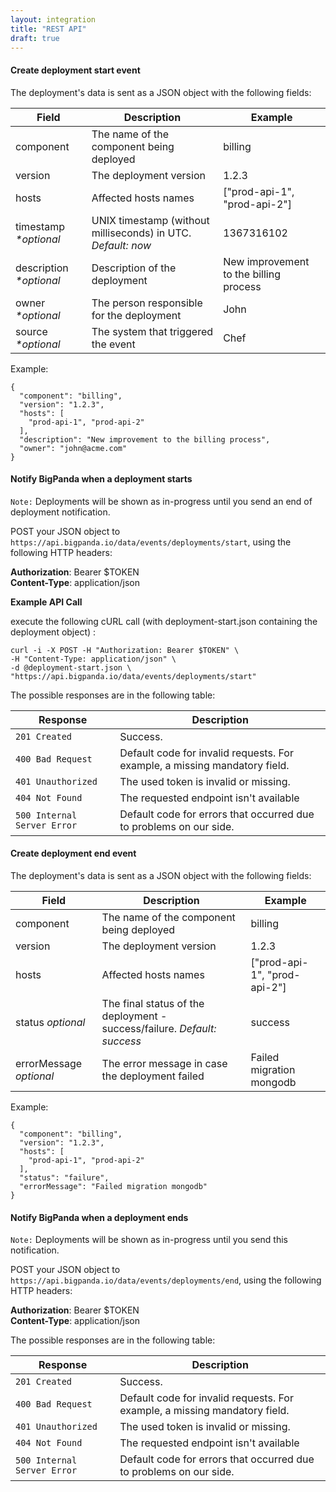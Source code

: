 ```yaml
---
layout: integration 
title: "REST API"
draft: true
---
```


#### Create deployment start event
The deployment's data is sent as a JSON object with the following fields:

|Field|Description|Example|
|-----|-----------|-------|
|component|The name of the component being deployed|billing|
|version|The deployment version|1.2.3|
|hosts|Affected hosts names|["prod-api-1", "prod-api-2"]|
|timestamp *\*optional*|UNIX timestamp (without milliseconds) in UTC. *Default: now*|1367316102|
|description *\*optional*|Description of the deployment|New improvement to the billing process|
|owner *\*optional*|The person responsible for the deployment|John|
|source *\*optional*|The system that triggered the event|Chef|

Example:

    {
      "component": "billing",
      "version": "1.2.3",
      "hosts": [
        "prod-api-1", "prod-api-2"
      ],
      "description": "New improvement to the billing process",
      "owner": "john@acme.com"
    }

<!-- section-separator -->

#### Notify BigPanda when a deployment starts

`Note:` Deployments will be shown as in-progress until you send an end of deployment notification.

POST your JSON object to `https://api.bigpanda.io/data/events/deployments/start`, using the following HTTP headers:

**Authorization**: Bearer $TOKEN  
**Content-Type**: application/json  

**Example API Call**

execute the following cURL call (with deployment-start.json containing the deployment object) :

    curl -i -X POST -H "Authorization: Bearer $TOKEN" \
    -H "Content-Type: application/json" \
    -d @deployment-start.json \
    "https://api.bigpanda.io/data/events/deployments/start"

The possible responses are in the following table:

|Response|Description|
|--------|-----------|
|`201 Created`|Success.  |
|`400 Bad Request`|Default code for invalid requests. For example, a missing mandatory field.|
|`401 Unauthorized`|The used token is invalid or missing.|
|`404 Not Found`|The requested endpoint isn't available|
|`500 Internal Server Error`|Default code for errors that occurred due to problems on our side.|

<!-- section-separator -->

#### Create deployment end event
The deployment's data is sent as a JSON object with the following fields:

|Field|Description|Example|
|-----|-----------|-------|
|component|The name of the component being deployed|billing|
|version|The deployment version|1.2.3|
|hosts|Affected hosts names|["prod-api-1", "prod-api-2"]|
|status *optional*|The final status of the deployment - success/failure. *Default: success*|success|
|errorMessage *optional*|The error message in case the deployment failed|Failed migration mongodb

Example:

    {
      "component": "billing",
      "version": "1.2.3",
      "hosts": [
        "prod-api-1", "prod-api-2"
      ],
      "status": "failure",
      "errorMessage": "Failed migration mongodb"
    }

<!-- section-separator -->

#### Notify BigPanda when a deployment ends

`Note:` Deployments will be shown as in-progress until you send this notification.

POST your JSON object to `https://api.bigpanda.io/data/events/deployments/end`, using the following HTTP headers:

**Authorization**: Bearer $TOKEN  
**Content-Type**: application/json  

The possible responses are in the following table:

|Response|Description|
|--------|-----------|
|`201 Created`|Success.  |
|`400 Bad Request`|Default code for invalid requests. For example, a missing mandatory field.|
|`401 Unauthorized`|The used token is invalid or missing.|
|`404 Not Found`|The requested endpoint isn't available|
|`500 Internal Server Error`|Default code for errors that occurred due to problems on our side.|
